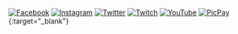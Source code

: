 [![Facebook](https://img.shields.io/badge/-Facebook-936385?style=flat-square&logo=Facebook&logoColor=white)](https://www.facebook.com/limadeacacio2/)
[![Instagram](https://img.shields.io/badge/-Instagram-1fa16d?style=flat-square&logo=Instagram&logoColor=white)](https://www.instagram.com/acaciolima12/)
[![Twitter](https://img.shields.io/badge/-Twitter-518677?style=flat-square&logo=Twitter&logoColor=white)](https://twitter.com/limadeacacio)
[![Twitch](https://img.shields.io/badge/-Twitch-d2d34f?style=flat-square&logo=Twitch&logoColor=white)](https://www.twitch.tv/limazia)
[![YouTube](https://img.shields.io/badge/-YouTube-f62f5b?style=flat-square&logo=YouTube&logoColor=white)](https://www.youtube.com/channel/UC-5N5yRu4-YMCF-fYm5X6Vg)
[![PicPay](https://img.shields.io/badge/-PicPay-9b2a2f?style=flat-square&logo=Unknow&logoColor=white)](https://app.picpay.com/user/limazia "Sim"){:target="_blank"}
